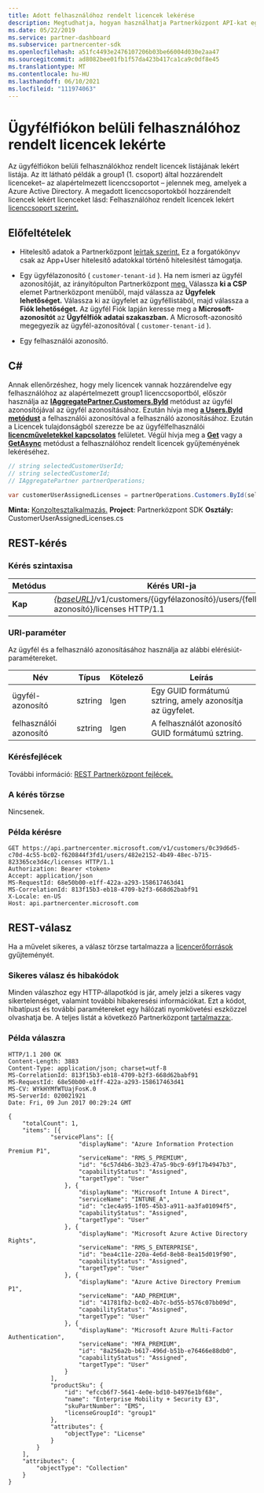 ```yaml
---
title: Adott felhasználóhoz rendelt licencek lekérése
description: Megtudhatja, hogyan használhatja Partnerközpont API-kat egy ügyfélfiókon belüli felhasználóhoz rendelt licencek listájának lekért listára.
ms.date: 05/22/2019
ms.service: partner-dashboard
ms.subservice: partnercenter-sdk
ms.openlocfilehash: a51fc4493e2476107206b03be66004d030e2aa47
ms.sourcegitcommit: ad8082bee01fb1f57da423b417ca1ca9c0df8e45
ms.translationtype: MT
ms.contentlocale: hu-HU
ms.lasthandoff: 06/10/2021
ms.locfileid: "111974063"
---
```

# <a name="get-licenses-assigned-to-a-user-within-a-customer-account"></a>Ügyfélfiókon belüli felhasználóhoz rendelt licencek lekérte

Az ügyfélfiókon belüli felhasználókhoz rendelt licencek listájának lekért listája. Az itt látható példák a group1 (1. csoport) által hozzárendelt licenceket– az alapértelmezett licenccsoportot – jelennek meg, amelyek a Azure Active Directory. A megadott licenccsoportokból hozzárendelt licencek lekért licenceket lásd: Felhasználóhoz rendelt licencek lekért [licenccsoport szerint.](get-licenses-assigned-to-a-user-by-license-group.md)

## <a name="prerequisites"></a>Előfeltételek

- Hitelesítő adatok a Partnerközpont [leírtak szerint.](partner-center-authentication.md) Ez a forgatókönyv csak az App+User hitelesítő adatokkal történő hitelesítést támogatja.

- Egy ügyfélazonosító ( `customer-tenant-id` ). Ha nem ismeri az ügyfél azonosítóját, az irányítópulton Partnerközpont [meg.](https://partner.microsoft.com/dashboard) Válassza **ki a CSP** elemet Partnerközpont menüből, majd válassza az **Ügyfelek lehetőséget.** Válassza ki az ügyfelet az ügyféllistából, majd válassza a **Fiók lehetőséget.** Az ügyfél Fiók lapján keresse meg a **Microsoft-azonosítót** az **Ügyfélfiók adatai szakaszban.** A Microsoft-azonosító megegyezik az ügyfél-azonosítóval ( `customer-tenant-id` ).

- Egy felhasználói azonosító.

## <a name="c"></a>C\#

Annak ellenőrzéshez, hogy mely licencek vannak hozzárendelve egy felhasználóhoz az alapértelmezett group1 licenccsoportból, először használja az [**IAggregatePartner.Customers.ById**](/dotnet/api/microsoft.store.partnercenter.customers.icustomercollection.byid) metódust az ügyfél azonosítójával az ügyfél azonosításához. Ezután hívja meg [**a Users.ById metódust**](/dotnet/api/microsoft.store.partnercenter.customerusers.icustomerusercollection.byid) a felhasználói azonosítóval a felhasználó azonosításához. Ezután a Licencek tulajdonságból szerezze be az ügyfélfelhasználói [**licencműveletekkel kapcsolatos**](/dotnet/api/microsoft.store.partnercenter.customerusers.icustomeruser.licenses) felületet. Végül hívja meg a [**Get**](/dotnet/api/microsoft.store.partnercenter.customerusers.icustomeruserlicensecollection.get) vagy a [**GetAsync**](/dotnet/api/microsoft.store.partnercenter.customerusers.icustomeruserlicensecollection.getasync) metódust a felhasználóhoz rendelt licencek gyűjteményének lekéréséhez.

``` csharp
// string selectedCustomerUserId;
// string selectedCustomerId;
// IAggregatePartner partnerOperations;

var customerUserAssignedLicenses = partnerOperations.Customers.ById(selectedCustomerId).Users.ById(selectedCustomerUserId).Licenses.Get();
```

**Minta:** [Konzoltesztalkalmazás.](console-test-app.md) **Project**: Partnerközpont SDK **Osztály:** CustomerUserAssignedLicenses.cs

## <a name="rest-request"></a>REST-kérés

### <a name="request-syntax"></a>Kérés szintaxisa

| Metódus  | Kérés URI-ja                                                                                              |
|---------|----------------------------------------------------------------------------------------------------------|
| **Kap** | [*{baseURL}*](partner-center-rest-urls.md)/v1/customers/{ügyfélazonosító}/users/{felhasználói azonosító}/licenses HTTP/1.1 |

### <a name="uri-parameter"></a>URI-paraméter

Az ügyfél és a felhasználó azonosításához használja az alábbi elérésiút-paramétereket.

| Név        | Típus   | Kötelező | Leírás                                           |
|-------------|--------|----------|-------------------------------------------------------|
| ügyfél-azonosító | sztring | Igen      | Egy GUID formátumú sztring, amely azonosítja az ügyfelet. |
| felhasználói azonosító     | sztring | Igen      | A felhasználót azonosító GUID formátumú sztring.     |

### <a name="request-headers"></a>Kérésfejlécek

További információ: [REST Partnerközpont fejlécek.](headers.md)

### <a name="request-body"></a>A kérés törzse

Nincsenek.

### <a name="request-example"></a>Példa kérésre

```http
GET https://api.partnercenter.microsoft.com/v1/customers/0c39d6d5-c70d-4c55-bc02-f620844f3fd1/users/482e2152-4b49-48ec-b715-823365ce3d4c/licenses HTTP/1.1
Authorization: Bearer <token>
Accept: application/json
MS-RequestId: 68e50b00-e1ff-422a-a293-158617463d41
MS-CorrelationId: 813f15b3-eb18-4709-b2f3-668d62babf91
X-Locale: en-US
Host: api.partnercenter.microsoft.com
```

## <a name="rest-response"></a>REST-válasz

Ha a művelet sikeres, a válasz törzse tartalmazza a [licencerőforrások](license-resources.md#license) gyűjteményét.

### <a name="response-success-and-error-codes"></a>Sikeres válasz és hibakódok

Minden válaszhoz egy HTTP-állapotkód is jár, amely jelzi a sikeres vagy sikertelenséget, valamint további hibakeresési információkat. Ezt a kódot, hibatípust és további paramétereket egy hálózati nyomkövetési eszközzel olvashatja be. A teljes listát a következő Partnerközpont [tartalmazza:](error-codes.md).

### <a name="response-example"></a>Példa válaszra

```http
HTTP/1.1 200 OK
Content-Length: 3883
Content-Type: application/json; charset=utf-8
MS-CorrelationId: 813f15b3-eb18-4709-b2f3-668d62babf91
MS-RequestId: 68e50b00-e1ff-422a-a293-158617463d41
MS-CV: WYkHYMfWTUajFosK.0
MS-ServerId: 020021921
Date: Fri, 09 Jun 2017 00:29:24 GMT

{
    "totalCount": 1,
    "items": [{
            "servicePlans": [{
                    "displayName": "Azure Information Protection Premium P1",
                    "serviceName": "RMS_S_PREMIUM",
                    "id": "6c57d4b6-3b23-47a5-9bc9-69f17b4947b3",
                    "capabilityStatus": "Assigned",
                    "targetType": "User"
                }, {
                    "displayName": "Microsoft Intune A Direct",
                    "serviceName": "INTUNE_A",
                    "id": "c1ec4a95-1f05-45b3-a911-aa3fa01094f5",
                    "capabilityStatus": "Assigned",
                    "targetType": "User"
                }, {
                    "displayName": "Microsoft Azure Active Directory Rights",
                    "serviceName": "RMS_S_ENTERPRISE",
                    "id": "bea4c11e-220a-4e6d-8eb8-8ea15d019f90",
                    "capabilityStatus": "Assigned",
                    "targetType": "User"
                }, {
                    "displayName": "Azure Active Directory Premium P1",
                    "serviceName": "AAD_PREMIUM",
                    "id": "41781fb2-bc02-4b7c-bd55-b576c07bb09d",
                    "capabilityStatus": "Assigned",
                    "targetType": "User"
                }, {
                    "displayName": "Microsoft Azure Multi-Factor Authentication",
                    "serviceName": "MFA_PREMIUM",
                    "id": "8a256a2b-b617-496d-b51b-e76466e88db0",
                    "capabilityStatus": "Assigned",
                    "targetType": "User"
                }
            ],
            "productSku": {
                "id": "efccb6f7-5641-4e0e-bd10-b4976e1bf68e",
                "name": "Enterprise Mobility + Security E3",
                "skuPartNumber": "EMS",
                "licenseGroupId": "group1"
            },
            "attributes": {
                "objectType": "License"
            }
        }
    ],
    "attributes": {
        "objectType": "Collection"
    }
}
```